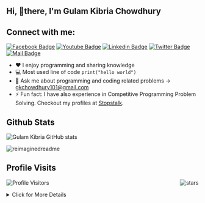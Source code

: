 <!--Welcome Message-->

## Hi, 👋there, I'm Gulam Kibria Chowdhury

<!--Short Description about me and my work & Social Media link-->

## Connect with me:

[![Facebook Badge](https://img.shields.io/badge/Facebook-1877F2?style=for-the-badge&logo=facebook&logoColor=white)](https://www.facebook.com/gulamkibria.chowdhury.106) [![Youtube Badge](https://img.shields.io/badge/YouTube-FF0000?style=for-the-badge&logo=youtube&logoColor=white)](https://www.youtube.com/channel/UCwXcrEZHUvcalJJ1zdzlcyg) [![Linkedin Badge](https://img.shields.io/badge/LinkedIn-0077B5?style=for-the-badge&logo=linkedin&logoColor=white)](https://www.linkedin.com/in/gulam-kibria-chowdhury-g-k) [![Twitter Badge](https://img.shields.io/badge/Twitter-1DA1F2?style=for-the-badge&logo=twitter&logoColor=white)](https://twitter.com/GKCHOWDHURY101) [![Mail Badge](https://img.shields.io/badge/Gmail-D14836?style=for-the-badge&logo=gmail&logoColor=white)](mailto:gkchowdhury101@gmail.com)

- :hearts: I enjoy programming and sharing knowledge
- :computer: Most used line of code `print("hello world")`
- 💬 Ask me about programming and coding related problems -> gkchowdhury101@gmail.com
- ⚡ Fun fact: I have also experience in Competitive Programming Problem Solving. Checkout my profiles at [Stopstalk](https://www.stopstalk.com/user/profile/Gulam_Kibria).

## Github Stats

![Gulam Kibria GitHub stats](https://github-readme-stats.vercel.app/api?username=GK-CPP&include_all_commits=true&count_private=true&show_icons=true&line_height=20&title_color=2B5BBD&icon_color=1124BB&text_color=A1A1A1&bg_color=0,000000,130F40)

<!--
<img height="200em" src="https://github-readme-stats.vercel.app/api?username=GK-CPP&include_all_commits=true&count_private=true&show_icons=true&line_height=20&title_color=2B5BBD&icon_color=1124BB&text_color=A1A1A1&bg_color=0,000000,130F40" alt="my Github Stats"/>
<img height="200em" weight="600em" src="https://github-readme-stats.vercel.app/api/top-langs?username=GK-CPP&show_icons=true&locale=en&layout=compact&theme=chartreuse-dark"/>
-->
<img weight="900em" src="https://myreadme.vercel.app/api/embed/GK-CPP?panels=toprepositories,toplanguages,commitgraph" alt="reimaginedreadme" />

<!-- <img  src="https://github-readme-stats-eight-theta.vercel.app/api?username=GK-CPP&show_icons=true&theme=gruvbox&include_all_commits=true&count_private=true&hide_border=true" /> -->

## Profile Visits

![Profile Visitors](https://komarev.com/ghpvc/?username=GK-CPP)
<img align="right" src="https://img.shields.io/github/stars/GK-CPP?label=Stars" alt="stars">

<details>
<summary> Click for More Details
</summary>
<br>

![Metrics](https://metrics.lecoq.io/GK-CPP?template=classic&languages=1&introduction=1&isocalendar=1&people=1&gists=1&followup=1&lines=1&notable=1&achievements=1&activity=1&isocalendar.duration=half-year&languages.limit=8&languages.sections=most-used&languages.colors=github&languages.threshold=0%25&languages.indepth=false&languages.recent.load=300&languages.recent.days=14&introduction.title=true&people.limit=24&people.size=28&people.types=followers%2C%20following&people.identicons=false&people.shuffle=false&followup.sections=repositories&activity.limit=5&activity.load=300&activity.days=14&activity.filter=all&activity.visibility=all&activity.timestamps=false)

</details>
